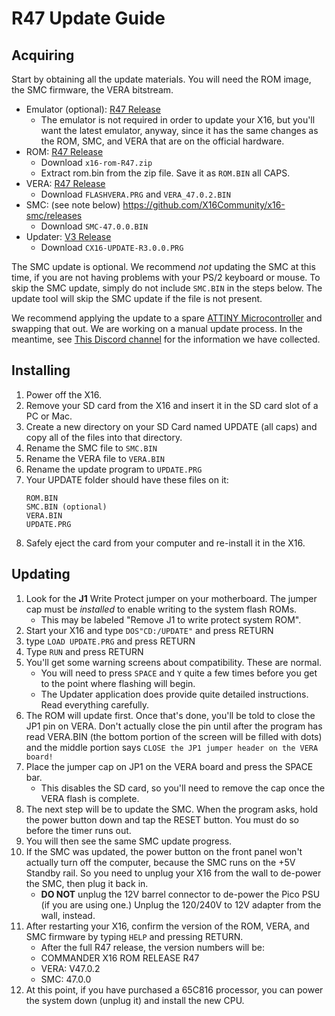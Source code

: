 # R47 Update Guide

## Acquiring

Start by obtaining all the update materials. You will need the ROM image, the 
SMC firmware, the VERA bitstream.

* Emulator (optional): [R47 Release](https://github.com/X16Community/x16-emulator/releases/tag/r47)
  * The emulator is not required in order to update your X16, but you'll want the
    latest emulator, anyway, since it has the same changes as the ROM, SMC, and VERA
    that are on the official hardware.
* ROM: [R47 Release](https://github.com/X16Community/x16-rom/releases/tag/r47)
  * Download `x16-rom-R47.zip`
  * Extract rom.bin from the zip file.  Save it as `ROM.BIN` all CAPS.
* VERA: [R47 Release](https://github.com/X16Community/vera-module/releases/tag/v47.0.2)
  * Download `FLASHVERA.PRG` and `VERA_47.0.2.BIN`
* SMC: (see note below) https://github.com/X16Community/x16-smc/releases
  * Download `SMC-47.0.0.BIN`
* Updater: [V3 Release](https://github.com/FlightControl-User/x16-flash/releases/tag/r3.0.0)
  * Download `CX16-UPDATE-R3.0.0.PRG`

The SMC update is optional. We recommend _not_ updating the SMC at this time, if
you are not having problems with your PS/2 keyboard or mouse. To skip the SMC
update, simply do not include `SMC.BIN` in the steps below. The update tool will
skip the SMC update if the file is not present.

We recommend applying the update to a spare [ATTINY Microcontroller](https://www.mouser.com/ProductDetail/Microchip-Technology/ATTINY861A-PU?qs=LHmEVA8xxfaSeKN6IG2jWA%3D%3D)
and swapping that out. We are working on a manual update process. In the meantime,
see [This Discord channel](https://discord.com/channels/547559626024157184/1224465757786865694)
for the information we have collected.

## Installing

1. Power off the X16.
2. Remove your SD card from the X16 and insert it in the SD card slot of a PC or
   Mac.
3. Create a new directory on your SD Card named UPDATE (all caps) and copy all
   of the files into that directory.
4. Rename the SMC file to `SMC.BIN`
5. Rename the VERA file to `VERA.BIN`
6. Rename the update program to `UPDATE.PRG`
7. Your UPDATE folder should have these files on it:
    ```
    ROM.BIN
    SMC.BIN (optional)
    VERA.BIN
    UPDATE.PRG
    ```
8. Safely eject the card from your computer and re-install it in the X16.

## Updating

1. Look for the **J1** Write Protect jumper on your motherboard. The jumper cap
   must be _installed_ to enable writing to the system flash ROMs. 
   * This may be labeled "Remove J1 to write protect system ROM".
2. Start your X16 and type `DOS"CD:/UPDATE"` and press RETURN
3. type `LOAD UPDATE.PRG` and press RETURN
4. Type `RUN` and press RETURN
5. You'll get some warning screens about compatibility. These are normal.
    * You will need to press `SPACE` and `Y` quite a few times before you get to
      the point where flashing will begin.
    * The Updater application does provide quite detailed instructions.  Read
      everything carefully.
6. The ROM will update first. Once that's done, you'll be told to close the JP1
   pin on VERA. Don't actually close the pin until after the program has read 
   VERA.BIN (the bottom portion of the screen will be filled with dots) and the
   middle portion says `CLOSE the JP1 jumper header on the VERA board!`
7. Place the jumper cap on JP1 on the VERA board and press the SPACE bar. 
   * This disables the SD card, so you'll need to remove the cap once the
     VERA flash is complete.
8. The next step will be to update the SMC. When the program asks, hold the
   power button down and tap the RESET button. You must do so before the timer
   runs out. 
9. You will then see the same SMC update progress.
10. If the SMC was updated, the power button on the front panel won't actually
    turn off the computer, because the SMC runs on the +5V Standby rail. So you
    need to unplug your X16 from the wall to de-power the SMC, then plug it back
    in.
    * **DO NOT** unplug the 12V barrel connector to de-power the Pico PSU (if
      you are using one.) Unplug the 120/240V to 12V adapter from the wall,
      instead.
11. After restarting your X16, confirm the version of the ROM, VERA, and SMC
    firmware by typing `HELP` and pressing RETURN.
    * After the full R47 release, the version numbers will be:
    * COMMANDER X16 ROM RELEASE R47
    * VERA: V47.0.2
    * SMC: 47.0.0
12. At this point, if you have purchased a 65C816 processor, you can power the
    system down (unplug it) and install the new CPU.
